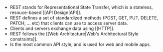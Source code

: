 - REST stands for Representational State Transfer, which is a stateless, resouce-based [[API Design|API]].
- REST defines a set of standardized methods (POST, GET, PUT, DELETE, PATCH, ... etc) that clients can use to access server data.
- Clients and servers exchange data using [[HTTP]].
- REST follows the [[Web Architecture|Web's Architectural Style constraints]].
- Is the most common API style, and is used for web and mobile apps.
